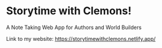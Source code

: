 # Storytime with Clemons!

A Note Taking Web App for Authors and World Builders

Link to my website:
https://storytimewithclemons.netlify.app/

